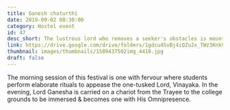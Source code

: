 ```yaml
---
title: Ganesh chaturthi
date: 2019-09-02 08:30:00
category: Hostel event
id: 47
desc_short: The lustrous lord who removes a seeker's obstacles is mounted on a chariot and is immersed- a ritual with an esoteric meaning. 
link: https://drive.google.com/drive/folders/1gdcu4SvBj4iQZuJx_TWz3KnkVFZFn-kx
thumbnail: images/thumbnails/1589437502img_4418.jpg
draft: false
---
```


The morning session of this festival is one with fervour where students perform elaborate rituals to appease the one-tusked Lord, Vinayaka. In the evening, Lord Ganesha is carried on a chariot from the Trayee to the college grounds to be immersed & becomes one with His Omnipresence. 